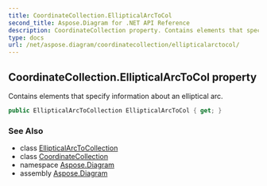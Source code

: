 ```yaml
---
title: CoordinateCollection.EllipticalArcToCol
second_title: Aspose.Diagram for .NET API Reference
description: CoordinateCollection property. Contains elements that specify information about an elliptical arc
type: docs
url: /net/aspose.diagram/coordinatecollection/ellipticalarctocol/
---
```

## CoordinateCollection.EllipticalArcToCol property

Contains elements that specify information about an elliptical arc.

```csharp
public EllipticalArcToCollection EllipticalArcToCol { get; }
```

### See Also

* class [EllipticalArcToCollection](../../ellipticalarctocollection/)
* class [CoordinateCollection](../)
* namespace [Aspose.Diagram](../../coordinatecollection/)
* assembly [Aspose.Diagram](../../../)


